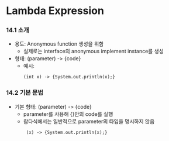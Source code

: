 # Lambda Expression
### 14.1  소개
* 용도: Anonymous function 생성을 위함
    * 실제로는 interface의 anonymous implement instance를 생성
* 형태: (parameter) -> {code}
    * 예시: <pre><code>(int x) -> {System.out.println(x);} </code></pre>

### 14.2 기본 문법
* 기본 형태: (parameter) -> {code}
    * parameter를 사용해 {}안의 code를 실행
    * 람다식에서는 일반적으로 parameter의 타입을 명시하지 않음
        <pre><code> (x) -> {System.out.println(x);} </code></pre>
        